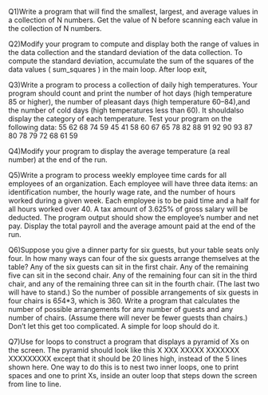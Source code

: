 Q1)Write a program that will find the smallest, largest, and average values in a collection of N numbers. Get the value of N before scanning each value in the
collection of N numbers.


Q2)Modify your program to compute and display both the range of values in the data collection and the standard deviation of the data collection.
To compute the standard deviation, accumulate the sum of the squares of the data values ( sum_squares ) in the main loop. After loop exit,


Q3)Write a program to process a collection of daily high temperatures. Your program should count and print the number of hot days (high temperature 85 or higher), the number of pleasant days (high temperature 60–84),and the number of cold days (high temperatures less than 60). It shouldalso display the category of each temperature. Test your program on the following data:
55 62 68 74 59 45 41 58 60 67 65 78 82 88 91
92 90 93 87 80 78 79 72 68 61 59



Q4)Modify your program to display the average temperature (a real number) at the end of
the run.

Q5)Write a program to process weekly employee time cards for all employees of an organization. 
Each employee will have three data items: an identification number, the hourly wage rate,
and the number of hours worked during a given week. Each employee is to be paid time and a half for all hours worked over 40. 
A tax amount of 3.625% of gross salary will be deducted. The program output should show the employee’s number and net pay.
Display the total payroll and the average amount paid at the end of the run.

Q6)Suppose you give a dinner party for six guests, but your table seats only four. In how many ways can four of the six guests arrange themselves at the table?
Any of the six guests can sit in the first chair. 
Any of the remaining five can sit in the second chair. 
Any of the remaining four can sit in the third chair, and any of the remaining three can sit in the fourth chair. (The last two will have to stand.)
So the number of possible arrangements of six guests in four chairs is 6*5*4*3, which is 360. Write a program that calculates the number of possible arrangements 
for any number of guests and any number of chairs. (Assume there will never be fewer guests than chairs.) 
Don’t let this get too complicated. A simple for loop should do it.


Q7)Use for loops to construct a program that displays a pyramid of Xs on the screen. The pyramid should look like this
                     X
                     XXX
                     XXXXX
                     XXXXXXX
                     XXXXXXXXX
except that it should be 20 lines high, instead of the 5 lines shown here.
One way to do this is to nest two inner loops, one to print spaces and one to print Xs, 
inside an outer loop that steps down the screen from line to line.
